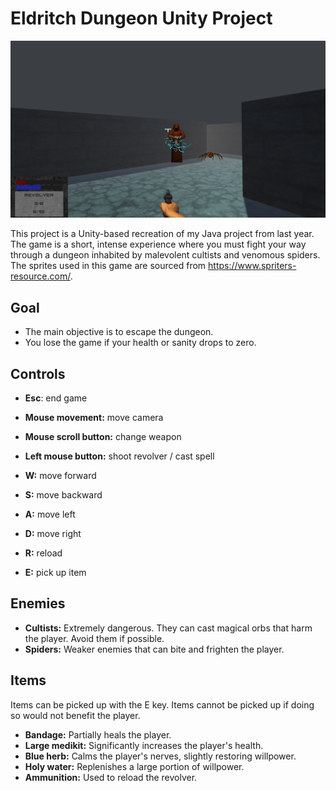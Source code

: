 # Eldritch Dungeon Unity Project

![Eldritch Dungeon gameplay](images/img.png)

This project is a Unity-based recreation of my Java project from last year. The game is a short, intense experience where you must fight your way through a dungeon inhabited by malevolent cultists and venomous spiders. The sprites used in this game are sourced from <https://www.spriters-resource.com/>.

## Goal

* The main objective is to escape the dungeon.
* You lose the game if your health or sanity drops to zero.

## Controls

* **Esc**: end game

* **Mouse movement:** move camera
* **Mouse scroll button:** change weapon
* **Left mouse button:** shoot revolver / cast spell

* **W:** move forward
* **S:** move backward
* **A:** move left
* **D:** move right

* **R:** reload
* **E:** pick up item

## Enemies

* **Cultists:** Extremely dangerous. They can cast magical orbs that harm the player. Avoid them if possible.
* **Spiders:** Weaker enemies that can bite and frighten the player.

## Items

Items can be picked up with the E key. Items cannot be picked up if doing so would not benefit the player.

* **Bandage:** Partially heals the player.
* **Large medikit:** Significantly increases the player's health.
* **Blue herb:** Calms the player's nerves, slightly restoring willpower.
* **Holy water:** Replenishes a large portion of willpower.
* **Ammunition:** Used to reload the revolver.

